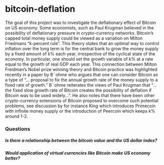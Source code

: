 # bitcoin-deflation
The goal of this project was to investigate the deflationary effect of Bitcoin on US economy. Some economists, such as Paul Krugman believed in the possibility of deflationary pressure in crypto-currency networks. Bitcoin’s capped total money supply could be viewed as a variation on Milton Friedmans “k-percent rule”. This theory states that an optimal way to control inflation over the long term is for the central bank to grow the money supply by a fixed amount of k% each year, irrespective of the cyclical state of the economy. In particular, one should set the growth variable of k% at a rate equal to the growth of real GDP each year. This connection between Milton Freidman’s Nobel prize winning theory and Bitcoin practice was highlighted recently in a paper by B¨ohme who argues that one can consider Bitcoin as a type of “... proposal to fix the annual growth rate of the money supply to a fixed rate of growth.” B¨ohme reiterates the views of Paul Krugman that “... the fixed slow growth rate of Bitcoin creates the possibility of deflation if Bitcoin was to be used widely...”. He also notes that there have been other crypto-currency extensions of Bitcoin proposed to overcome such potential problems, see discussion by for instance King which introduces Primecoin with infinite money supply or the introduction of Peercoin which keeps k% around 1-2.

### Questions
##### Is there a relationship between the bitcoin value and the US dollar index?

##### Would application of virtual currencies like Bitcoin make US economy better?
